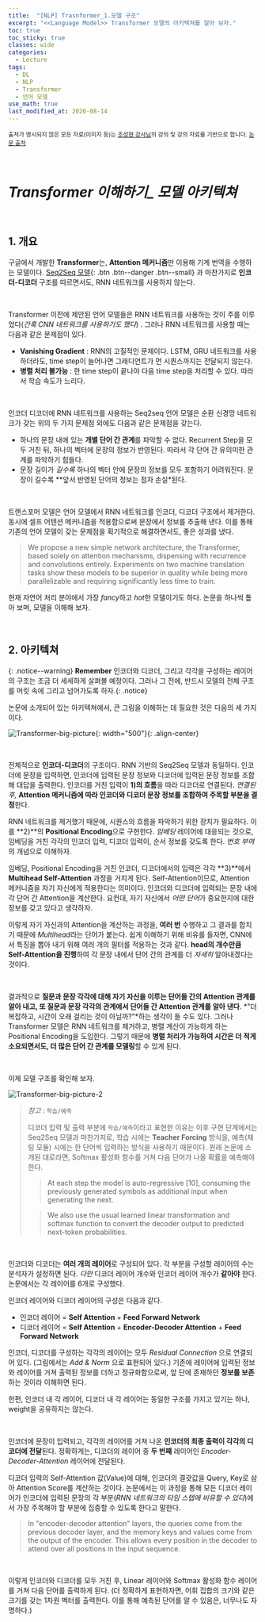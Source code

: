 ```yaml
---
title:  "[NLP] Trasnformer_1.모델 구조"
excerpt: "<<Language Model>> Transformer 모델의 아키텍쳐를 알아 보자."
toc: true
toc_sticky: true
classes: wide
categories:
  - Lecture
tags:
  - DL
  - NLP
  - Transformer
  - 언어 모델
use_math: true
last_modified_at: 2020-08-14
---
```




<sup>출처가 명시되지 않은 모든 자료(이미지 등)는 [조성현 강사님](https://blog.naver.com/chunjein)의 강의 및 강의 자료를 기반으로 합니다. [논문 출처](https://arxiv.org/abs/1706.03762) </sup> 

<br>

# *Transformer 이해하기_ 모델 아키텍쳐*

<br>

## 1. 개요





 구글에서 개발한 **Transformer**는, **Attention 메커니즘**만 이용해 기계 번역을 수행하는 모델이다. [Seq2Seq 모델](https://sirzzang.github.io/lecture/Lecture-Seq2Seq/){: .btn .btn--danger .btn--small} 과 마찬가지로 **인코더-디코더** 구조를 따르면서도, RNN 네트워크를 사용하지 않는다.

<br>

 Transformer 이전에 제안된 언어 모델들은 RNN 네트워크를 사용하는 것이 주를 이루었다(*간혹 CNN 네트워크를 사용하기도 했다*) . 그러나 RNN 네트워크를 사용할 때는 다음과 같은 문제점이 있다.

* **Vanishing Gradient** : RNN의 고질적인 문제이다. LSTM, GRU 네트워크를 사용하더라도, time step이 늘어나면 그래디언트가 먼 시퀀스까지는 전달되지 않는다.
* **병렬 처리 불가능** : 한 time step이 끝나야 다음 time step을 처리할 수 있다. 따라서 학습 속도가 느리다.

<br>

 인코더 디코더에 RNN 네트워크를 사용하는 Seq2seq 언어 모델은 순환 신경망 네트워크가 갖는 위의 두 가지 문제점 외에도 다음과 같은 문제점을 갖는다.

* 하나의 문장 내에 있는 **개별 단어 간 관계**를 파악할 수 없다. Recurrent Step을 모두 거친 뒤, 하나의 벡터에 문장의 정보가 반영된다. 따라서 각 단어 간 유의미한 관계를 파악하기 힘들다.
* 문장 길이가 *길수록* 하나의 벡터 안에 문장의 정보를 모두 포함하기 어려워진다. 문장이 길수록 **앞서 반영된 단어의 정보는 점차 손실*된다.

<br>

 트랜스포머 모델은 언어 모델에서 RNN 네트워크를 인코더, 디코더 구조에서 제거한다. 동시에 셀프 어텐션 메커니즘을 적용함으로써 문장에서 정보를 추출해 낸다. 이를 통해 기존의 언어 모델이 갖는 문제점을 획기적으로 해결하면서도, 좋은 성과를 냈다. 

> We propose a new simple network architecture, the Transformer, based solely on attention mechanisms, dispensing with recurrence and convolutions entirely. Experiments on two machine translation tasks show these models to be superior in quality while being more parallelizable and requiring significantly less time to train.

 현재 자연어 처리 분야에서 가장 *fancy*하고 *hot*한 모델이기도 하다. 논문을 하나씩 톺아 보며, 모델을 이해해 보자.



<br>

## 2. 아키텍쳐



{: .notice\-\-warning} **Remember** 인코더와 디코더, 그리고 각각을 구성하는 레이어의 구조는 조금 더 세세하게 살펴볼 예정이다. 그러나 그 전에, 반드시 모델의 전체 구조를 머릿 속에 그리고 넘어가도록 하자.{: .notice}





 논문에 소개되어 있는 아키텍쳐에서, 큰 그림을 이해하는 데 필요한 것은 다음의 세 가지이다.



![Transformer-big-picture]({{site.url}}/assets/images/transformer-architecture-1.png){: width="500"}{: .align-center}

<br>

 전체적으로 **인코더-디코더**의 구조이다. RNN 기반의 Seq2Seq 모델과 동일하다. 인코더에 문장을 입력하면, 인코더에 입력된 문장 정보와 디코더에 입력된 문장 정보를 조합해 대답을 출력한다. 인코더를 거친 입력이 **1)의 흐름**을 따라 디코더로 연결된다. *연결된 후,* **Attention 메커니즘에 따라 인코더와 디코더 문장 정보를 조합하여 주목할 부분을 결정**한다. 

  RNN 네트워크를 제거했기 때문에, 시퀀스의 흐름을 파악하기 위한 장치가 필요하다. 이를 **2)**의 **Positional Encoding**으로 구현한다. *임베딩* 레이어에 대응되는 것으로, 임베딩을 거친 각각의 인코더 입력, 디코더 입력이, 순서 정보를 갖도록 한다. *번호 부여*의 개념으로 이해하자.

 임베딩, Positional Encoding을 거친 인코더, 디코더에서의 입력은 각각 **3)**에서 **Multihead Self-Attention** 과정을 거치게 된다. Self-Attention이므로, Attention 메커니즘을 자기 자신에게 적용한다는 의미이다. 인코더와 디코더에 입력되는 문장 내에 각 단어 간 Attention을 계산한다. 요컨대, 자기 자신에서 *어떤 단어*가 중요한지에 대한 정보를 갖고 있다고 생각하자.

 이렇게 자기 자신과의 Attention을 계산하는 과정을, **여러 번** 수행하고 그 결과를 합치기 때문에 *Multihead*라는 단어가 붙는다. 쉽게 이해하기 위해 비유를 들자면, CNN에서 특징을 뽑아 내기 위해 여러 개의 필터를 적용하는 것과 같다. **head의 개수만큼 Self-Attention을 진행**하여 각 문장 내에서 단어 간의 관계를 더 *자세히* 알아내겠다는 것이다.

<br>

 결과적으로 **질문과 문장 각각에 대해 자기 자신을 이루는 단어들 간의 Attention 관계를 알아 내고, 또 질문과 문장 각각의 관계에서 단어들 간 Attention 관계를 알아 낸다**. *"더 복잡하고, 시간이 오래 걸리는 것이 아닐까?"*하는 생각이 들 수도 있다. 그러나 Transformer 모델은 RNN 네트워크를 제거하고, 병렬 계산이 가능하게 하는 Positional Encoding을 도입한다. 그렇기 때문에 **병렬 처리가 가능하여 시간은 더 적게 소요되면서도, 더 많은 단어 간 관계를 모델링**할 수 있게 된다.

<br>

 이제 모델 구조를 확인해 보자.





![Transformer-big-picture-2]({{site.url}}/assets/images/transformer-architecture-2.png)



> *참고* : `학습/예측`
>
>  디코더 입력 및 출력 부분에 `학습/예측`이라고 표현한 이유는 이후 구현 단계에서는 Seq2Seq 모델과 마찬가지로, 학습 시에는 **Teacher Forcing** 방식을, 예측(채팅 모듈) 시에는 한 단어씩 입력하는 방식을 사용하기 때문이다. 원래 논문에 소개된 대로라면, Softmax 활성화 함수를 거쳐 다음 단어가 나올 확률을 예측해야 한다.
>
> > At each step the model is auto-regressive [10], consuming the previously generated symbols as additional input when generating the next.
>
> >  We also use the usual learned linear transformation and softmax function to convert the decoder output to predicted next-token probabilities. 

<br>

 인코더와 디코더는 **여러 개의 레이어**로 구성되어 있다. 각 부분을 구성할 레이어의 수는 분석자가 설정하면 된다. *다만* 디코더 레이어 개수와 인코더 레이어 개수가 **같아야** 한다. 논문에서는 각 레이어를 6개로 구성했다. 

 인코더 레이어와 디코더 레이어의 구성은 다음과 같다.

* 인코더 레이어 = **Self Attention** + **Feed Forward Network**
* 디코더 레이어 = **Self Attention** + **Encoder-Decoder Attention** + **Feed Forward Network**

 인코더, 디코더를 구성하는 각각의 레이어는 모두 *Residual Connection* 으로 연결되어 있다. (그림에서는 *Add & Norm* 으로 표현되어 있다.) 기존에 레이어에 입력된 정보와 레이어를 거쳐 출력된 정보를 더하고 정규화함으로써, 앞 단에 존재하던 **정보를 보존**하는 것이라 이해하면 된다.

 한편, 인코더 내 각 레이어, 디코더 내 각 레이어는 동일한 구조를 가지고 있기는 하나, weight을 공유하지는 않는다.

<br>

 인코더에 문장이 입력되고, 각각의 레이어를 거쳐 나온 **인코더의 최종 출력이 각각의 디코더에 전달**된다. 정확하게는, 디코더의 레이어 중 **두 번째** 레이어인 *Encoder-Decoder-Attention* 레이어에 전달된다.

 디코더 입력의 Self-Attention 값(Value)에 대해, 인코더의 결괏값을 Query, Key로 삼아 Attention Score를 계산하는 것이다. 논문에서는 이 과정을 통해 모든 디코더 레이어가 인코더에 입력된 문장의 각 부분(*RNN 네트워크의 타임 스텝에 비유할 수 있다*)에서 가장 주목해야 할 부분에 집중할 수 있도록 한다고 말한다.

> In "encoder-decoder attention" layers, the queries come from the previous decoder layer, and the memory keys and values come from the output of the encoder. This allows every position in the decoder to attend over all positions in the input sequence.

<br>

 이렇게 인코더와 디코더를 모두 거친 후, Linear 레이어와 Softmax 활성화 함수 레이어를 거쳐 다음 단어를 출력하게 된다. (더 정확하게 표현하자면, 어휘 집합의 크기와 같은 크기를 갖는 1차원 벡터를 출력한다. 이를 통해 예측된 단어를 알 수 있음은, 너무나도 자명하다.)



